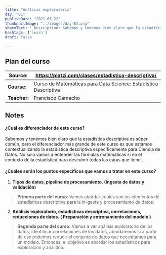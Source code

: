```yaml
---
title: "Análisis exploratorio"
day: "81"
publishDate: "2021-07-22"
thumbnailImage: "../images/day-81.png"
shareText: " Description: Sabemos y tenemos bien claro que la estadística descriptiva es súper común, pero el diferenciador más grande de este curso es que estamos contextualizando la estadística descriptiva específicamente para Ciencia de Datos.  "
hashtags: ['learn']
draft: false

---
```


## Plan del curso

| Source:      | https://platzi.com/clases/estadistica-descriptiva/           |
| ------------ | ------------------------------------------------------------ |
| **Course:**  | Curso de Matemáticas para Data Science: Estadística Descriptiva |
| **Teacher:** | Francisco Camacho                                            |



## Notes 

#### ¿Cuál es diferenciador de este curso?

Sabemos y tenemos bien claro que la estadística descriptiva es súper común, pero el diferenciador más grande de este curso es que estamos contextualizando la estadística descriptiva específicamente para Ciencia de Datos. No solo vamos a entender las fórmulas matemáticas si no el contexto de la estadística para descubrir todas las caras que tiene..

#### ¿Cuáles serán los puntos específicos que vamos a tratar en este curso?

1.  **Tipos de datos, pipeline de procesamiento. (Ingesta de datos y validación)**

> **Primera parte del curso**: Vamos abordar cuales son los elementos de estadísticas  descriptiva para la in-gesta y procesamiento de datos. 

2. **Análisis exploratorio, estadísticas descriptiva, correlaciones, reducciones de datos. ( Preparación y entrenamiento del modelo )**

> **Segunda parte del curso:** Vamos a ver análisis exploratorio de los datos, identificar correlaciones de los datos, abordaremos si a partir de eso podemos reducir el conjunto de datos que necesitamos para un modelo. Entonces, el objetivo es abordar los estadísticos para exploración y analítica.

